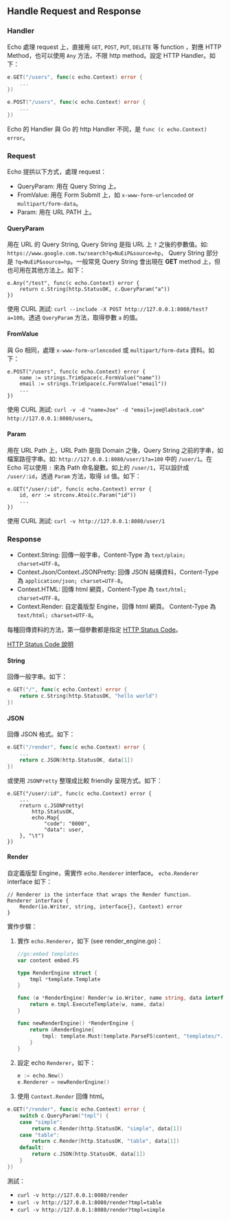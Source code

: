 ## Handle Request and Response

### Handler

Echo 處理 request 上，直接用 `GET`, `POST`, `PUT`, `DELETE` 等 function ，對應 HTTP Method，也可以使用 `Any` 方法，不限 http method。設定 HTTP Handler。如下：

```go {.line-numbers}
e.GET("/users", func(c echo.Context) error {
	...
})

e.POST("/users", func(c echo.Context) error {
	...
})
```

Echo 的 Handler 與 Go 的 http Handler 不同，是 `func (c echo.Context) error`。


### Request
Echo 提拱以下方式，處理 request：

- QueryParam: 用在 Query String 上。
- FromValue: 用在 Form Submit 上，如 `x-www-form-urlencoded` or `multipart/form-data`。
- Param: 用在 URL PATH 上。

#### QueryParam

用在 URL 的 Query String, Query String 是指 URL 上 `?` 之後的參數值。如: `https://www.google.com.tw/search?q=NuEiP&source=hp`， Query String 部分是 `?q=NuEiP&source=hp`。一般常見 Query String 會出現在 **GET** method 上，但也可用在其他方法上。如下：

```go{.line-numbers}
e.Any("/test", func(c echo.Context) error {
	return c.String(http.StatusOK, c.QueryParam("a"))
})
```

使用 CURL 測試: `curl --include -X POST http://127.0.0.1:8080/test?a=100`。透過 `QueryParam` 方法，取得參數 `a` 的值。

#### FromValue

與 Go 相同，處理 `x-www-form-urlencoded` 或 `multipart/form-data` 資料。如下：

```go{.line-numbers}
e.POST("/users", func(c echo.Context) error {
	name := strings.TrimSpace(c.FormValue("name"))
	email := strings.TrimSpace(c.FormValue("email"))
	...
})
```

使用 CURL 測試: `curl -v -d "name=Joe" -d "email=joe@labstack.com" http://127.0.0.1:8080/users`。

#### Param

用在 URL Path 上，URL Path 是指 Domain 之後，Query String 之前的字串，如檔案路徑字串。如: `http://127.0.0.1:8080/user/1?a=100` 中的 `/user/1`。在 Echo 可以使用 `:` 來為 Path 命名變數。如上的 `/user/1`，可以設計成 `/user/:id`，透過 `Param` 方法，取得 `id` 值。如下：

```go{.line-numbers}
e.GET("/user/:id", func(c echo.Context) error {
	id, err := strconv.Atoi(c.Param("id"))
	...
})
```

使用 CURL 測試: `curl -v http://127.0.0.1:8080/user/1`

### Response

- Context.String: 回傳一般字串，Content-Type 為 `text/plain; charset=UTF-8`。
- Context.Json/Context.JSONPretty: 回傳 JSON 結構資料，Content-Type 為 `application/json; charset=UTF-8`。
- Context.HTML: 回傳 html 網頁，Content-Type 為 `text/html; charset=UTF-8`。
- Context.Render: 自定義版型 Engine，回傳 html 網頁。 Content-Type 為 `text/html; charset=UTF-8`。

每種回傳資料的方法，第一個參數都是指定 [HTTP Status Code](https://golang.org/src/net/http/status.go)。

[HTTP Status Code 說明](https://developer.mozilla.org/zh-TW/docs/Web/HTTP/Status)

#### String

回傳一般字串。如下：

```go {.line-numbers}
e.GET("/", func(c echo.Context) error {
	return c.String(http.StatusOK, "hello world")
})
```

#### JSON

回傳 JSON 格式。如下：

```go {line-numbers}
e.GET("/render", func(c echo.Context) error {
	...
	return c.JSON(http.StatusOK, data[1])
})
```

或使用 `JSONPretty` 整理成比較 friendly 呈現方式。如下：

```go{.line-numbers}
e.GET("/user/:id", func(c echo.Context) error {
	...
	rreturn c.JSONPretty(
		http.StatusOK,
		echo.Map{
			"code": "0000",
			"data": user,
	}, "\t")
})
```

#### Render

自定義版型 Engine，需實作 `echo.Renderer` interface。 `echo.Renderer` interface 如下：

```go{.line-numbers}
// Renderer is the interface that wraps the Render function.
Renderer interface {
	Render(io.Writer, string, interface{}, Context) error
}
```

實作步驟：

1. 實作 `echo.Renderer`，如下 (see render_engine.go)：

	```go {.line-numbers}
	//go:embed templates
	var content embed.FS

	type RenderEngine struct {
		tmpl *template.Template
	}

	func (e *RenderEngine) Render(w io.Writer, name string, data interface{}, c echo.Context) error {
		return e.tmpl.ExecuteTemplate(w, name, data)
	}

	func newRenderEngine() *RenderEngine {
		return &RenderEngine{
			tmpl: template.Must(template.ParseFS(content, "templates/*.html")),
		}
	}
	```

1. 設定 echo `Renderer`，如下：

	```go {.line-numbers}
	e := echo.New()
	e.Renderer = newRenderEngine()
	```

1. 使用 `Context.Render` 回傳 html。

```go {.line-numbers}
e.GET("/render", func(c echo.Context) error {
	switch c.QueryParam("tmpl") {
	case "simple":
		return c.Render(http.StatusOK, "simple", data[1])
	case "table":
		return c.Render(http.StatusOK, "table", data[1])
	default:
		return c.JSON(http.StatusOK, data[1])
	}
})
```

測試：

- `curl -v http://127.0.0.1:8080/render`
- `curl -v http://127.0.0.1:8080/render?tmpl=table`
- `curl -v http://127.0.0.1:8080/render?tmpl=simple`
